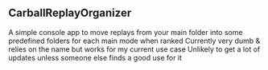 ## CarballReplayOrganizer


A simple console app to move replays from your main folder into some predefined folders for each main mode when ranked
Currently very dumb & relies on the name but works for my current use case
Unlikely to get a lot of updates unless someone else finds a good use for it

